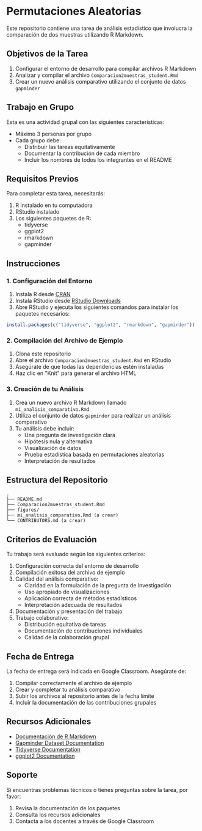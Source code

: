 # Permutaciones Aleatorias

Este repositorio contiene una tarea de análisis estadístico que involucra la comparación de dos muestras utilizando R Markdown.

## Objetivos de la Tarea

1. Configurar el entorno de desarrollo para compilar archivos R Markdown
2. Analizar y compilar el archivo `Comparacion2muestras_student.Rmd`
3. Crear un nuevo análisis comparativo utilizando el conjunto de datos `gapminder`

## Trabajo en Grupo

Esta es una actividad grupal con las siguientes características:
- Máximo 3 personas por grupo
- Cada grupo debe:
  - Distribuir las tareas equitativamente
  - Documentar la contribución de cada miembro
  - Incluir los nombres de todos los integrantes en el README

## Requisitos Previos

Para completar esta tarea, necesitarás:

1. R instalado en tu computadora
2. RStudio instalado
3. Los siguientes paquetes de R:
   - tidyverse
   - ggplot2
   - rmarkdown
   - gapminder

## Instrucciones

### 1. Configuración del Entorno

1. Instala R desde [CRAN](https://cran.r-project.org/)
2. Instala RStudio desde [RStudio Downloads](https://posit.co/download/rstudio-desktop/)
3. Abre RStudio y ejecuta los siguientes comandos para instalar los paquetes necesarios:

```r
install.packages(c("tidyverse", "ggplot2", "rmarkdown", "gapminder"))
```

### 2. Compilación del Archivo de Ejemplo

1. Clona este repositorio
2. Abre el archivo `Comparacion2muestras_student.Rmd` en RStudio
3. Asegúrate de que todas las dependencias estén instaladas
4. Haz clic en "Knit" para generar el archivo HTML

### 3. Creación de tu Análisis

1. Crea un nuevo archivo R Markdown llamado `mi_analisis_comparativo.Rmd`
2. Utiliza el conjunto de datos `gapminder` para realizar un análisis comparativo
3. Tu análisis debe incluir:
   - Una pregunta de investigación clara
   - Hipótesis nula y alternativa
   - Visualización de datos
   - Prueba estadística basada en permutaciones aleatorias
   - Interpretación de resultados

## Estructura del Repositorio

```
.
├── README.md
├── Comparacion2muestras_student.Rmd
├── figures/
├── mi_analisis_comparativo.Rmd (a crear)
└── CONTRIBUTORS.md (a crear)
```

## Criterios de Evaluación

Tu trabajo será evaluado según los siguientes criterios:

1. Configuración correcta del entorno de desarrollo
2. Compilación exitosa del archivo de ejemplo
3. Calidad del análisis comparativo:
   - Claridad en la formulación de la pregunta de investigación
   - Uso apropiado de visualizaciones
   - Aplicación correcta de métodos estadísticos
   - Interpretación adecuada de resultados
4. Documentación y presentación del trabajo
5. Trabajo colaborativo:
   - Distribución equitativa de tareas
   - Documentación de contribuciones individuales
   - Calidad de la colaboración grupal

## Fecha de Entrega

La fecha de entrega será indicada en Google Classroom. Asegúrate de:
1. Compilar correctamente el archivo de ejemplo
2. Crear y completar tu análisis comparativo
3. Subir los archivos al repositorio antes de la fecha límite
4. Incluir la documentación de las contribuciones grupales

## Recursos Adicionales

- [Documentación de R Markdown](https://rmarkdown.rstudio.com/)
- [Gapminder Dataset Documentation](https://www.gapminder.org/data/)
- [Tidyverse Documentation](https://www.tidyverse.org/packages/)
- [ggplot2 Documentation](https://ggplot2.tidyverse.org/)

## Soporte

Si encuentras problemas técnicos o tienes preguntas sobre la tarea, por favor:
1. Revisa la documentación de los paquetes
2. Consulta los recursos adicionales
3. Contacta a los docentes a través de Google Classroom
